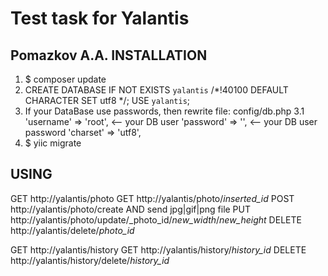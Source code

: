 Test task for Yalantis
============================

Pomazkov A.A.
INSTALLATION
------------
1. $ composer update
2. CREATE DATABASE IF NOT EXISTS `yalantis` /*!40100 DEFAULT CHARACTER SET utf8 */;
   USE `yalantis`;
3. If your DataBase use passwords, then rewrite file: config/db.php
    3.1 'username' => 'root', <-- your DB user
        'password' => '', <-- your DB user password
        'charset' => 'utf8',
4. $ yiic migrate


USING
-------------

GET http://yalantis/photo
GET http://yalantis/photo/_inserted_id_
POST http://yalantis/photo/create AND send jpg|gif|png file
PUT http://yalantis/photo/update/_photo_id/_new_width_/_new_height_
DELETE http://yalantis/delete/_photo_id_

GET http://yalantis/history
GET http://yalantis/history/_history_id_
DELETE http://yalantis/history/delete/_history_id_
